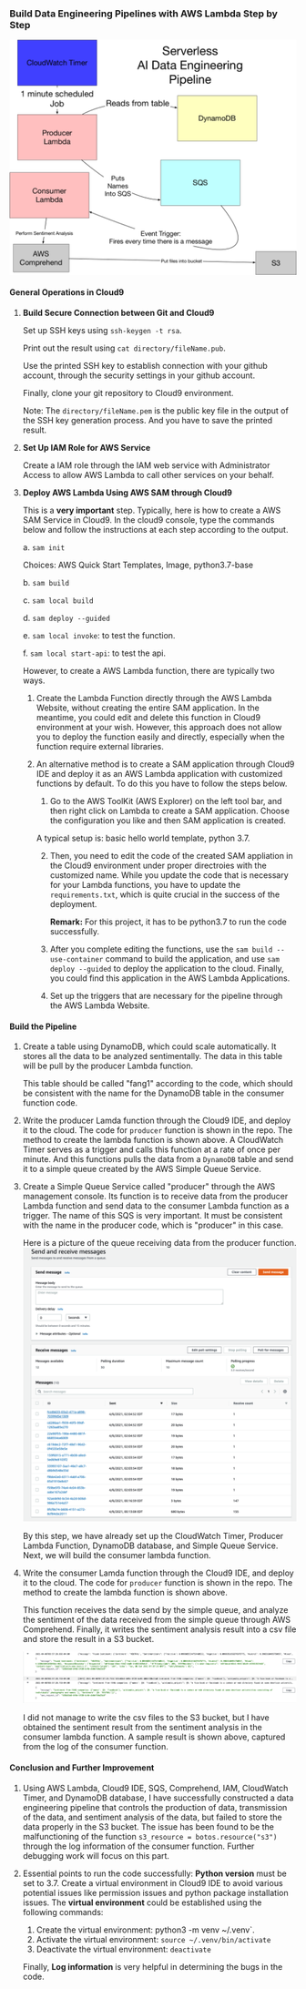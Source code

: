 ### Build Data Engineering Pipelines with AWS Lambda Step by Step 



![img_1](img/Serverless_Pipeline.png)



#### General Operations in Cloud9

1. **Build Secure Connection between Git and Cloud9**

   Set up SSH keys using `ssh-keygen -t rsa`. 

   Print out the result using `cat directory/fileName.pub`. 

   Use the printed SSH key to establish connection with your github account, through the security settings in your github account. 

   Finally, clone your git repository to Cloud9 environment. 

   Note: The `directory/fileName.pem` is the public key file in the output of the SSH key generation process. And you have to save the printed result. 

2. **Set Up IAM Role for AWS Service**

   Create a IAM role through the IAM web service with Administrator Access to allow AWS Lambda to call other services on your behalf. 

3. **Deploy AWS Lambda Using AWS SAM through Cloud9**

   This is a **very important** step. Typically, here is how to create a AWS SAM Service in Cloud9. In the cloud9 console, type the commands below and follow the instructions at each step according to the output. 

   a. `sam init`

   Choices: AWS Quick Start Templates, Image, python3.7-base 

   b. `sam build`

   c. `sam local build`

   d. `sam deploy --guided`

   e. `sam local invoke`: to test the function. 

   f. `sam local start-api`: to test the api. 

   However, to create a AWS Lambda function, there are typically two ways. 

   1. Create the Lambda Function directly through the AWS Lambda Website, without creating the entire SAM application. In the meantime, you could edit and delete this function in Cloud9 environment at your wish. However, this approach does not allow you to deploy the function easily and directly, especially when the function require external libraries.  

   2. An alternative method is to create a SAM application through Cloud9 IDE and deploy it as an AWS Lambda application with customized functions by default. To do this you have to follow the steps below. 

      1.  Go to the AWS ToolKit (AWS Explorer) on the left tool bar, and then right click on Lambda to create a SAM application. Choose the configuration you like and then SAM application is created.  

         A typical setup is: basic hello world template, python 3.7. 

      2. Then, you need to edit the code of the created SAM appliation in the Cloud9 environment under proper directroies with the customized name. While you update the code that is necessary for your Lambda functions, you have to update the `requirements.txt`, which is quite crucial in the success of the deployment. 

         **Remark:** For this project, it has to be python3.7 to run the code successfully.  

      3. After you complete editing the functions, use the `sam build --use-container` command to build the application, and use `sam deploy --guided` to deploy the application to the cloud. Finally, you could find this application in the AWS Lambda Applications. 

      4. Set up the triggers that are necessary for the pipeline through the AWS Lambda Website. 

   

#### Build the Pipeline 

1. Create a table using DynamoDB, which could scale automatically. It stores all the data to be analyzed sentimentally. The data in this table will be pull by the producer Lambda function. 

   This table should be called "fang1" according to the code, which should be consistent with the name for the DynamoDB table in the consumer function code. 

2. Write the producer Lamda function through the Cloud9 IDE, and deploy it to the cloud. The code for `producer` function is shown in the repo. The method to create the lambda function is shown above. A CloudWatch Timer serves as a trigger and calls this function at a rate of once per minute. And this functions pulls the data from a `DynamoDB` table and send it to a simple queue created by the AWS Simple Queue Service. 

3. Create a Simple Queue Service called "producer" through the AWS management console. Its function is to receive data from the producer Lambda function and send data to the consumer Lambda function as a trigger. The name of this SQS is very important. It must be consistent with the name in the producer code, which is "producer" in this case. 

   Here is a picture of the queue receiving data from the producer function. 
   ![img_2](img/Receive_From_Producer.png)
   

   By this step, we have already set up the CloudWatch Timer, Producer Lambda Function, DynamoDB database, and Simple Queue Service. Next, we will build the consumer lambda function. 

4. Write the consumer Lamda function through the Cloud9 IDE, and deploy it to the cloud. The code for `producer` function is shown in the repo. The method to create the lambda function is shown above. 

   This function receives the data send by the simple queue, and analyze the sentiment of the data received from the simple queue through AWS Comprehend. Finally, it writes the sentiment analysis result into a csv file and store the result in a S3 bucket. 

   ![img_3](img/sentiment_result.png)

   I did not manage to write the csv files to the S3 bucket, but I have obtained the sentiment result from the sentiment analysis in the consumer lambda function. A sample result is shown above, captured from the log of the consumer function. 



#### Conclusion and Further Improvement 

1. Using AWS Lambda, Cloud9 IDE, SQS, Comprehend, IAM,  CloudWatch Timer, and DynamoDB database, I have successfully constructed a data engineering pipeline that controls the production of data, transmission of the data, and sentiment analysis of the data, but failed to store the data properly in the S3 bucket. The issue has been found to be the malfunctioning of the function `s3_resource = botos.resource("s3")` through the log information of the consumer function. Further debugging work will focus on this part. 

2. Essential points to run the code successfully: **Python version** must be set to 3.7. Create a virtual environment in Cloud9 IDE to avoid various potential issues like permission issues and python package installation issues. The **virtual environment** could be established using the following commands: 

   1. Create the virtual environment: python3 -m venv ~/.venv`.
   2. Activate the virtual environment: `source ~/.venv/bin/activate`
   3. Deactivate the virtual environment: `deactivate` 

   Finally, **Log information** is very helpful in determining the bugs in the code. 
